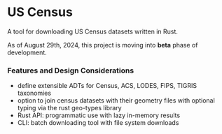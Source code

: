 # US Census
A tool for downloading US Census datasets written in Rust. 

As of August 29th, 2024, this project is moving into **beta** phase of development.

### Features and Design Considerations

- define extensible ADTs for Census, ACS, LODES, FIPS, TIGRIS taxonomies
- option to join census datasets with their geometry files with optional typing via the rust geo-types library
- Rust API: programmatic use with lazy in-memory results 
- CLI: batch downloading tool with file system downloads

